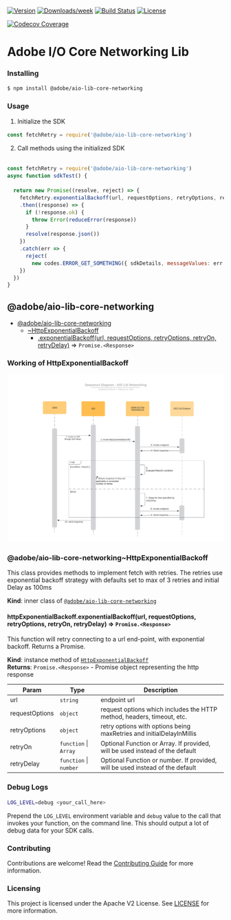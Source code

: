<!--
Copyright 2019 Adobe. All rights reserved.
This file is licensed to you under the Apache License, Version 2.0 (the "License");
you may not use this file except in compliance with the License. You may obtain a copy
of the License at http://www.apache.org/licenses/LICENSE-2.0

Unless required by applicable law or agreed to in writing, software distributed under
the License is distributed on an "AS IS" BASIS, WITHOUT WARRANTIES OR REPRESENTATIONS
OF ANY KIND, either express or implied. See the License for the specific language
governing permissions and limitations under the License.
-->

[![Version](https://img.shields.io/npm/v/@adobe/aio-lib-core-networking.svg)](https://npmjs.org/package/@adobe/aio-lib-core-networking)
[![Downloads/week](https://img.shields.io/npm/dw/@adobe/aio-lib-core-networking.svg)](https://npmjs.org/package/@adobe/aio-lib-core-networking)
[![Build Status](https://travis-ci.com/adobe/aio-lib-core-networking.svg?branch=master)](https://travis-ci.com/adobe/aio-lib-core-networking)
[![License](https://img.shields.io/badge/License-Apache%202.0-blue.svg)](https://opensource.org/licenses/Apache-2.0) 

[![Codecov Coverage](https://img.shields.io/codecov/c/github/adobe/aio-lib-core-networking/master.svg?style=flat-square)](https://codecov.io/gh/adobe/aio-lib-core-networking/)

# Adobe I/O Core Networking Lib

### Installing

```bash
$ npm install @adobe/aio-lib-core-networking
```

### Usage
1) Initialize the SDK

```javascript
const fetchRetry = require('@adobe/aio-lib-core-networking')

```

2) Call methods using the initialized SDK

```javascript

const fetchRetry = require('@adobe/aio-lib-core-networking')
async function sdkTest() {

  return new Promise((resolve, reject) => {
    fetchRetry.exponentialBackoff(url, requestOptions, retryOptions, retryOn, retryDelay)
    .then((response) => {
      if (!response.ok) {
        throw Error(reduceError(response))
      }
      resolve(response.json())
    })
    .catch(err => {
      reject(
        new codes.ERROR_GET_SOMETHING({ sdkDetails, messageValues: err }))
    })
  }) 
}

```

<a name="module_@adobe/aio-lib-core-networking"></a>

## @adobe/aio-lib-core-networking

* [@adobe/aio-lib-core-networking](#module_@adobe/aio-lib-core-networking)
    * [~HttpExponentialBackoff](#module_@adobe/aio-lib-core-networking..HttpExponentialBackoff)
        * [.exponentialBackoff(url, requestOptions, retryOptions, retryOn, retryDelay)](#module_@adobe/aio-lib-core-networking..HttpExponentialBackoff+exponentialBackoff) ⇒ <code>Promise.&lt;Response&gt;</code>

<a name="module_@adobe/aio-lib-core-networking..HttpExponentialBackoff"></a>

### Working of HttpExponentialBackoff

![image not available](docs/sequenceDiagram.jpeg?s=50)

### @adobe/aio-lib-core-networking~HttpExponentialBackoff
This class provides methods to implement fetch with retries.
The retries use exponential backoff strategy
with defaults set to max of 3 retries and initial Delay as 100ms

**Kind**: inner class of [<code>@adobe/aio-lib-core-networking</code>](#module_@adobe/aio-lib-core-networking)  
<a name="module_@adobe/aio-lib-core-networking..HttpExponentialBackoff+exponentialBackoff"></a>

#### httpExponentialBackoff.exponentialBackoff(url, requestOptions, retryOptions, retryOn, retryDelay) ⇒ <code>Promise.&lt;Response&gt;</code>
This function will retry connecting to a url end-point, with
exponential backoff. Returns a Promise.

**Kind**: instance method of [<code>HttpExponentialBackoff</code>](#module_@adobe/aio-lib-core-networking..HttpExponentialBackoff)  
**Returns**: <code>Promise.&lt;Response&gt;</code> - Promise object representing the http response  

| Param | Type | Description |
| --- | --- | --- |
| url | <code>string</code> | endpoint url |
| requestOptions | <code>object</code> | request options which includes the HTTP method, headers, timeout, etc. |
| retryOptions | <code>object</code> | retry options with options being maxRetries and initialDelayInMillis |
| retryOn | <code>function</code> \| <code>Array</code> | Optional Function or Array. If provided, will be used instead of the default |
| retryDelay | <code>function</code> \| <code>number</code> | Optional Function or number. If provided, will be used instead of the default |

### Debug Logs

```bash
LOG_LEVEL=debug <your_call_here>
```

Prepend the `LOG_LEVEL` environment variable and `debug` value to the call that invokes your function, on the command line. This should output a lot of debug data for your SDK calls.

### Contributing

Contributions are welcome! Read the [Contributing Guide](./.github/CONTRIBUTING.md) for more information.

### Licensing

This project is licensed under the Apache V2 License. See [LICENSE](LICENSE) for more information.
